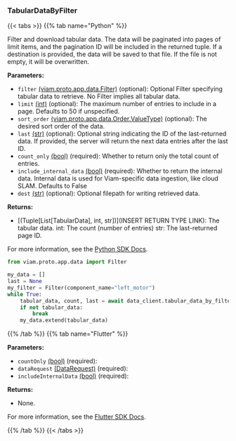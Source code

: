 ### TabularDataByFilter

{{< tabs >}}
{{% tab name="Python" %}}

Filter and download tabular data. The data will be paginated into pages of limit items, and the pagination ID will be included in the returned tuple. If a destination is provided, the data will be saved to that file. If the file is not empty, it will be overwritten.

**Parameters:**

- `filter` [(viam.proto.app.data.Filter)](https://python.viam.dev/autoapi/viam/proto/app/data/index.html#viam.proto.app.data.Filter) (optional): Optional Filter specifying tabular data to retrieve. No Filter implies all tabular data.
- `limit` [(int)](<INSERT PARAM TYPE LINK>) (optional): The maximum number of entries to include in a page. Defaults to 50 if unspecified.
- `sort_order` [(viam.proto.app.data.Order.ValueType)](https://python.viam.dev/autoapi/viam/proto/app/data/index.html#viam.proto.app.data.Order) (optional): The desired sort order of the data.
- `last` [(str)](<INSERT PARAM TYPE LINK>) (optional): Optional string indicating the ID of the last-returned data. If provided, the server will return the next data entries after the last ID.
- `count_only` [(bool)](https://docs.python.org/3/library/stdtypes.html#boolean-type-bool) (required): Whether to return only the total count of entries.
- `include_internal_data` [(bool)](https://docs.python.org/3/library/stdtypes.html#boolean-type-bool) (required): Whether to return the internal data. Internal data is used for Viam-specific data ingestion, like cloud SLAM. Defaults to False
- `dest` [(str)](<INSERT PARAM TYPE LINK>) (optional): Optional filepath for writing retrieved data.

**Returns:**

- [(Tuple[List[TabularData], int, str])](INSERT RETURN TYPE LINK): The tabular data. int: The count (number of entries) str: The last-returned page ID.

For more information, see the [Python SDK Docs](https://python.viam.dev/autoapi/viam/app/data_client/index.html#viam.app.data_client.DataClient.tabular_data_by_filter).

``` python {class="line-numbers linkable-line-numbers"}
from viam.proto.app.data import Filter

my_data = []
last = None
my_filter = Filter(component_name="left_motor")
while True:
    tabular_data, count, last = await data_client.tabular_data_by_filter(my_filter, last)
    if not tabular_data:
        break
    my_data.extend(tabular_data)
```

{{% /tab %}}
{{% tab name="Flutter" %}}

**Parameters:**

- `countOnly` [(bool)](https://api.flutter.dev/flutter/dart-core/bool-class.html) (required):
- `dataRequest` [(DataRequest)](https://flutter.viam.dev/viam_protos.app.data/DataRequest-class.html) (required):
- `includeInternalData` [(bool)](https://api.flutter.dev/flutter/dart-core/bool-class.html) (required):

**Returns:**

- None.

For more information, see the [Flutter SDK Docs](https://flutter.viam.dev/viam_protos.app.data/DataServiceClient/tabularDataByFilter.html).

{{% /tab %}}
{{< /tabs >}}
